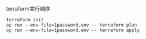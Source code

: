 terraform実行順序
```
terraform init
op run --env-file=1password.env -- terraform plan
op run --env-file=1password.env -- terraform apply
```
